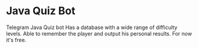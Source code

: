 # Java Quiz Bot

Telegram Java Quiz bot
Has a database with a wide range of difficulty levels. 
Able to remember the player and output his personal results. 
For now it's free.
